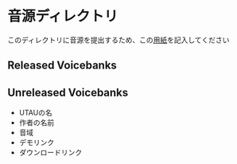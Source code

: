 # 音源ディレクトリ

このディレクトリに音源を提出するため、この[用紙]()を記入してください

## Released Voicebanks
## Unreleased Voicebanks

- UTAUの名
- 作者の名前
- 音域
- デモリンク
- ダウンロードリンク
